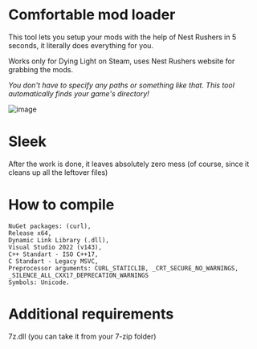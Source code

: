 # Comfortable mod loader
This tool lets you setup your mods with the help of Nest Rushers in 5 seconds, it literally does everything for you.

Works only for Dying Light on Steam, uses Nest Rushers website for grabbing the mods.

*You don't have to specify any paths or something like that. This tool automatically finds your game's directory!*

![image](https://user-images.githubusercontent.com/52250786/235341071-7f2088c7-69c2-49a8-bc53-6d5d4ab3f088.png)

# Sleek
After the work is done, it leaves absolutely zero mess (of course, since it cleans up all the leftover files)

# How to compile
```
NuGet packages: (curl),
Release x64,
Dynamic Link Library (.dll),
Visual Studio 2022 (v143),
C++ Standart - ISO C++17,
C Standart - Legacy MSVC,
Preprocessor arguments: CURL_STATICLIB, _CRT_SECURE_NO_WARNINGS, _SILENCE_ALL_CXX17_DEPRECATION_WARNINGS
Symbols: Unicode.
```

# Additional requirements
7z.dll (you can take it from your 7-zip folder)
